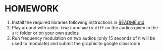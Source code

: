 # HOMEWORK

1. Install the required libraries following instructions in [README.md](README.md)
2. Play around with ```audio_track``` and ```audio_diff``` on the audios given in the ```src``` folder or on your own audios
3. Run frequency modulation on two audios (only 15 seconds of it will be used to modulate) and submit the graphic to google classroom
